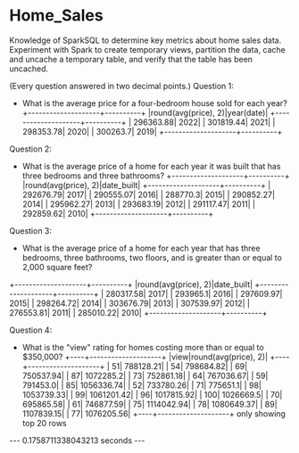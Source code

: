 # Home_Sales
Knowledge of SparkSQL to determine key metrics about home sales data. Experiment with Spark to create temporary views, partition the data, cache and uncache a temporary table, and verify that the table has been uncached.

(Every question answered in two decimal points.)
Question 1: 
- What is the average price for a four-bedroom house sold for each year?
+--------------------+----------+
|round(avg(price), 2)|year(date)|
+--------------------+----------+
|           296363.88|      2022|
|           301819.44|      2021|
|           298353.78|      2020|
|            300263.7|      2019|
+--------------------+----------+

  
Question 2:
- What is the average price of a home for each year it was built that has three bedrooms and three bathrooms?
+--------------------+----------+
|round(avg(price), 2)|date_built|
+--------------------+----------+
|           292676.79|      2017|
|           290555.07|      2016|
|            288770.3|      2015|
|           290852.27|      2014|
|           295962.27|      2013|
|           293683.19|      2012|
|           291117.47|      2011|
|           292859.62|      2010|
+--------------------+----------+

Question 3:
- What is the average price of a home for each year that has three bedrooms, three bathrooms, two floors, and is greater than or equal to 2,000 square feet?

+--------------------+----------+
|round(avg(price), 2)|date_built|
+--------------------+----------+
|           280317.58|      2017|
|            293965.1|      2016|
|           297609.97|      2015|
|           298264.72|      2014|
|           303676.79|      2013|
|           307539.97|      2012|
|           276553.81|      2011|
|           285010.22|      2010|
+--------------------+----------+


Question 4:
- What is the "view" rating for homes costing more than or equal to $350,000?
+----+--------------------+
|view|round(avg(price), 2)|
+----+--------------------+
|  51|           788128.21|
|  54|           798684.82|
|  69|           750537.94|
|  87|           1072285.2|
|  73|           752861.18|
|  64|           767036.67|
|  59|            791453.0|
|  85|          1056336.74|
|  52|           733780.26|
|  71|            775651.1|
|  98|          1053739.33|
|  99|          1061201.42|
|  96|          1017815.92|
| 100|           1026669.5|
|  70|           695865.58|
|  61|           746877.59|
|  75|          1114042.94|
|  78|          1080649.37|
|  89|          1107839.15|
|  77|          1076205.56|
+----+--------------------+
only showing top 20 rows

--- 0.1758711338043213 seconds ---
